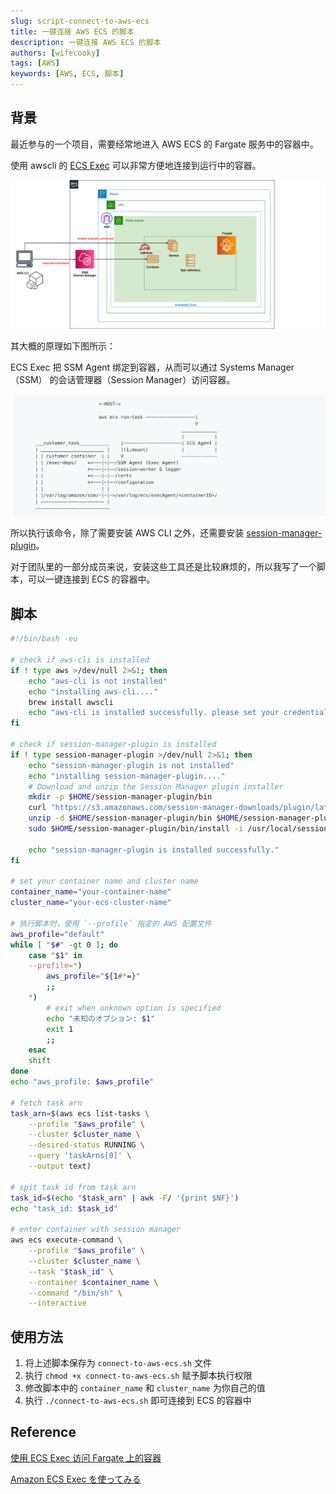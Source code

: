 ```yaml
---
slug: script-connect-to-aws-ecs
title: 一键连接 AWS ECS 的脚本
description: 一键连接 AWS ECS 的脚本
authors: [wifecooky]
tags: [AWS]
keywords: [AWS, ECS, 脚本]
---
```


## 背景

最近参与的一个项目，需要经常地进入 AWS ECS 的 Fargate 服务中的容器中。

使用 awscli 的 [ECS Exec](https://docs.aws.amazon.com/ja_jp/AmazonECS/latest/userguide/ecs-exec.html) 可以非常方便地连接到运行中的容器。

![img](aws-ecs-exec.png)

其大概的原理如下图所示：

ECS Exec 把 SSM Agent 绑定到容器，从而可以通过 Systems Manager （SSM） 的会话管理器（Session Manager）访问容器。

![img](aws-ecs-exec-how.png)

所以执行该命令，除了需要安装 AWS CLI 之外，还需要安装 [session-manager-plugin](https://docs.aws.amazon.com/zh_cn/systems-manager/latest/userguide/session-manager-working-with-install-plugin.html)。

对于团队里的一部分成员来说，安装这些工具还是比较麻烦的，所以我写了一个脚本，可以一键连接到 ECS 的容器中。

## 脚本

```bash {25-26} title="connect-to-aws-ecs.sh" showLineNumbers
#!/bin/bash -eu

# check if aws-cli is installed
if ! type aws >/dev/null 2>&1; then
    echo "aws-cli is not installed"
    echo "installing aws-cli...."
    brew install awscli
    echo "aws-cli is installed successfully. please set your credentials by 'aws configure' command"
fi

# check if session-manager-plugin is installed
if ! type session-manager-plugin >/dev/null 2>&1; then
    echo "session-manager-plugin is not installed"
    echo "installing session-manager-plugin...."
    # Download and unzip the Session Manager plugin installer
    mkdir -p $HOME/session-manager-plugin/bin
    curl "https://s3.amazonaws.com/session-manager-downloads/plugin/latest/mac/sessionmanager-bundle.zip" -o "$HOME/session-manager-plugin/bin/sessionmanager-bundle.zip"
    unzip -d $HOME/session-manager-plugin/bin $HOME/session-manager-plugin/bin/sessionmanager-bundle.zip
    sudo $HOME/session-manager-plugin/bin/install -i /usr/local/sessionmanagerplugin -b /usr/local/bin/session-manager-plugin

    echo "session-manager-plugin is installed successfully."
fi

# set your container name and cluster name
container_name="your-container-name"
cluster_name="your-ecs-cluster-name"

# 执行脚本时，使用 `--profile` 指定的 AWS 配置文件
aws_profile="default"
while [ "$#" -gt 0 ]; do
    case "$1" in
    --profile=*)
        aws_profile="${1#*=}"
        ;;
    *)
        # exit when unknown option is specified
        echo "未知のオプション: $1"
        exit 1
        ;;
    esac
    shift
done
echo "aws_profile: $aws_profile"

# fetch task arn
task_arn=$(aws ecs list-tasks \
    --profile "$aws_profile" \
    --cluster $cluster_name \
    --desired-status RUNNING \
    --query 'taskArns[0]' \
    --output text)

# spit task id from task arn
task_id=$(echo "$task_arn" | awk -F/ '{print $NF}')
echo "task_id: $task_id"

# enter container with session manager
aws ecs execute-command \
    --profile "$aws_profile" \
    --cluster $cluster_name \
    --task "$task_id" \
    --container $container_name \
    --command "/bin/sh" \
    --interactive
```

## 使用方法

1. 将上述脚本保存为 `connect-to-aws-ecs.sh` 文件
2. 执行 `chmod +x connect-to-aws-ecs.sh` 赋予脚本执行权限
3. 修改脚本中的 `container_name` 和 `cluster_name` 为你自己的值
4. 执行 `./connect-to-aws-ecs.sh` 即可连接到 ECS 的容器中

## Reference

[使用 ECS Exec 访问 Fargate 上的容器](https://qiita.com/okubot55/items/b1fb07b2de08c354275b)

[Amazon ECS Exec を使ってみる](https://blog.serverworks.co.jp/ecs-exec)
